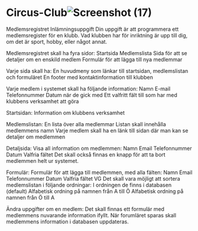# Circus-Club![Screenshot (17)](https://user-images.githubusercontent.com/92310100/169312485-fa5e4e19-5fbd-4efd-aedb-1553fc7a1f62.png)

Medlemsregistret
Inlämningsuppgift
Din uppgift är att programmera ett medlemsregister för en klubb. Vad klubben har för inriktning är upp till dig, om det är sport, hobby, eller något annat. 

Medlemsregistret skall ha fyra sidor: 
Startsida
Medlemslista
Sida för att se detaljer om en enskild medlem
Formulär för att lägga till nya medlemmar

Varje sida skall ha:
En huvudmeny som länkar till startsidan, medlemslistan och formuläret
En footer med kontaktinformation till klubben

Varje medlem i systemet skall ha följande information:
Namn
E-mail
Telefonnummer
Datum när de gick med
Ett valfritt fält till som har med klubbens verksamhet att göra

Startsidan:
Information om klubbens verksamhet

Medlemslistan:
En lista över alla medlemmar
Listan skall innehålla medlemmens namn
Varje medlem skall ha en länk till sidan där man kan se detaljer om medlemmen

Detaljsida:
Visa all information om medlemmen:
Namn
Email
Telefonnummer
Datum
Valfria fältet
Det skall också finnas en knapp för att ta bort medlemmen helt ur systemet.


Formulär:
Formulär för att lägga till medlemmen, med alla fälten:
Namn
Email
Telefonnummer
Datum
Valfria fältet
VG
Det skall vara möjligt att sortera medlemslistan i följande ordningar:
I ordningen de finns i databasen (default)
Alfabetisk ordning på namnen från A till Ö
Alfabetisk ordning på namnen från Ö till A

Ändra uppgifter om en medlem:
Det skall finnas ett formulär med medlemmens nuvarande information ifyllt. 
När forumläret sparas skall medlemmens information i databasen uppdateras. 
